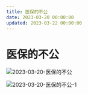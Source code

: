 ```yaml
---
title: 医保的不公
date: 2023-03-20 00:00:00
updated: 2023-03-22 00:00:00
---
```


# 医保的不公

![2023-03-20-医保的不公](assets/2023-03-20-医保的不公.jpeg)

![2023-03-20-医保的不公-1](assets/2023-03-20-医保的不公-1.jpeg)

